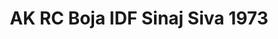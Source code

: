 ---
layout: product
title: "AK RC Boja IDF Sinaj Siva 1973"
price: "330" 
desc: "Acrylic Laquer 10mL"
img_path: "/assets/img/RC096.jpg"
brand: "AK "
available: true
special_offer: false
new: false
soon: false
cat: "020000"
subcat: "020200"
subsubcat: "020201"
sifra: "RC096"
popular: false
---